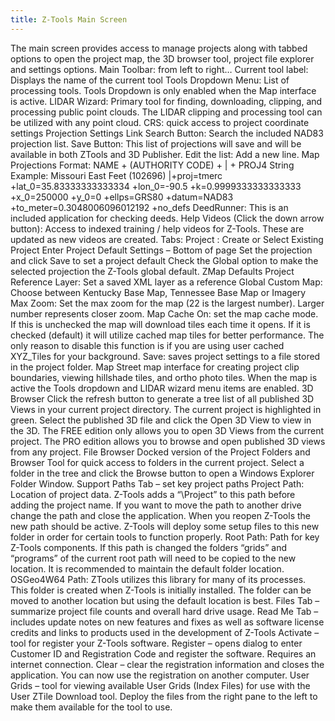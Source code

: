 ```yaml
---
title: Z-Tools Main Screen
---
```

			
The main screen provides access to manage projects along with tabbed options to open the project map, the 3D browser tool, project file explorer and settings options.     Main Toolbar: from left to right… Current tool label: Displays the name of the current tool Tools Dropdown Menu:  List of processing tools.  Tools Dropdown is only enabled when the Map interface is active. LIDAR Wizard:  Primary tool for finding, downloading, clipping, and processing public point clouds.  The LIDAR clipping and processing tool can be utilized with any point cloud. CRS: quick access to project coordinate settings Projection Settings Link   Search Button: Search the included NAD83 projection list. Save Button:  This list of projections will save and will be available in both ZTools and 3D Publisher. Edit the list:  Add a new line.  Map Projections Format:  NAME + (AUTHORITY CODE) + | + PROJ4 String Example: Missouri East Feet (102696) |+proj=tmerc +lat_0=35.83333333333334 +lon_0=-90.5 +k=0.9999333333333333 +x_0=250000 +y_0=0 +ellps=GRS80 +datum=NAD83 +to_meter=0.3048006096012192 +no_defs DeedRunner:  This is an included application for checking deeds. Help Videos (Click the down arrow button): Access to indexed training / help videos for Z-Tools.  These are updated as new videos are created.   Tabs: Project <CURRENT NAME>: Create or Select Existing Project Enter Project Default Settings – Bottom of page Set the projection and click Save to set a project default Check the Global option to make the selected projection the Z-Tools global default. ZMap Defaults Project Reference Layer:  Set a saved XML layer as a reference Global Custom Map:  Choose between Kentucky Base Map, Tennessee Base Map or Imagery Max Zoom:  Set the max zoom for the map (22 is the largest number).  Larger number represents closer zoom. Map Cache On:  set the map cache mode.  If this is unchecked the map will download tiles each time it opens.  If it is checked (default) it will utilize cached map tiles for better performance.  The only reason to disable this function is if you are using user cached XYZ_Tiles for your background.   Save:  saves project settings to a file stored in the project folder. Map Street map interface for creating project clip boundaries, viewing hillshade tiles, and ortho photo tiles.  When the map is active the Tools dropdown and LIDAR wizard menu items are enabled.   3D Browser Click the refresh button to generate a tree list of all published 3D Views in your current project directory.  The current project is highlighted in green.  Select the published 3D file and click the Open 3D View to view in the 3D.  The FREE edition only allows you to open 3D Views from the current project.  The PRO edition allows you to browse and open published 3D views from any project. File Browser Docked version of the Project Folders and Browser Tool for quick access to folders in the current project.  Select a folder in the tree and click the Browse button to open a Windows Explorer Folder Window. Support Paths Tab – set key project paths Project Path: Location of project data.  Z-Tools adds a “\Project” to this path before adding the project name.  If you want to move the path to another drive change the path and close the application.  When you reopen Z-Tools the new path should be active.  Z-Tools will deploy some setup files to this new folder in order for certain tools to function properly. Root Path: Path for key Z-Tools components. If this path is changed the folders “grids” and “programs” of the current root path will need to be copied to the new location.  It is recommended to maintain the default folder location. OSGeo4W64 Path:  ZTools utilizes this library for many of its processes.  This folder is created when Z-Tools is initially installed.  The folder can be moved to another location but using the default location is best. Files Tab – summarize project file counts and overall hard drive usage.  Read Me Tab – includes update notes on new features and fixes as well as software license credits and links to products used in the development of Z-Tools Activate – tool for register your Z-Tools software.   Register – opens dialog to enter Customer ID and Registration Code and register the software.  Requires an internet connection. Clear – clear the registration information and closes the application.  You can now use the registration on another computer.  User Grids – tool for viewing available User Grids (Index Files) for use with the User ZTile Download tool.  Deploy the files from the right pane to the left to make them available for the tool to use.